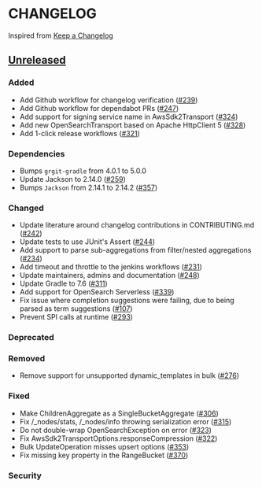 # CHANGELOG
Inspired from [Keep a Changelog](https://keepachangelog.com/en/1.0.0/)

## [Unreleased]

### Added
- Add Github workflow for changelog verification ([#239](https://github.com/opensearch-project/opensearch-java/pull/239))
- Add Github workflow for dependabot PRs ([#247](https://github.com/opensearch-project/opensearch-java/pull/247))
- Add support for signing service name in AwsSdk2Transport ([#324](https://github.com/opensearch-project/opensearch-java/pull/324))
- Add new OpenSearchTransport based on Apache HttpClient 5 ([#328](https://github.com/opensearch-project/opensearch-java/pull/328))
- Add 1-click release workflows ([#321](https://github.com/opensearch-project/opensearch-java/pull/321))

### Dependencies
- Bumps `grgit-gradle` from 4.0.1 to 5.0.0
- Update Jackson to 2.14.0 ([#259](https://github.com/opensearch-project/opensearch-java/pull/259))
- Bumps `Jackson` from 2.14.1 to 2.14.2 ([#357](https://github.com/opensearch-project/opensearch-java/pull/357))

### Changed
- Update literature around changelog contributions in CONTRIBUTING.md ([#242](https://github.com/opensearch-project/opensearch-java/pull/242))
- Update tests to use JUnit's Assert ([#244](https://github.com/opensearch-project/opensearch-java/pull/244))
- Add support to parse sub-aggregations from filter/nested aggregations ([#234](https://github.com/opensearch-project/opensearch-java/pull/234))
- Add timeout and throttle to the jenkins workflows ([#231](https://github.com/opensearch-project/opensearch-java/pull/231)) 
- Update maintainers, admins and documentation ([#248](https://github.com/opensearch-project/opensearch-java/pull/248))
- Update Gradle to 7.6 ([#311](https://github.com/opensearch-project/opensearch-java/pull/311))
- Add support for OpenSearch Serverless ([#339](https://github.com/opensearch-project/opensearch-java/pull/339))
- Fix issue where completion suggestions were failing, due to being parsed as term suggestions ([#107](https://github.com/opensearch-project/opensearch-java/issues/107))
- Prevent SPI calls at runtime ([#293](https://github.com/opensearch-project/opensearch-java/pull/293))

### Deprecated

### Removed
- Remove support for unsupported dynamic_templates in bulk ([#276](https://github.com/opensearch-project/opensearch-java/pull/276))

### Fixed
- Make ChildrenAggregate as a SingleBucketAggregate ([#306](https://github.com/opensearch-project/opensearch-java/pull/306))
- Fix /_nodes/stats, /_nodes/info throwing serialization error ([#315](https://github.com/opensearch-project/opensearch-java/pull/315))
- Do not double-wrap OpenSearchException on error ([#323](https://github.com/opensearch-project/opensearch-java/pull/323))
- Fix AwsSdk2TransportOptions.responseCompression ([#322](https://github.com/opensearch-project/opensearch-java/pull/322))
- Bulk UpdateOperation misses upsert options ([#353](https://github.com/opensearch-project/opensearch-java/pull/353))
- Fix missing key property in the RangeBucket ([#370](https://github.com/opensearch-project/opensearch-java/pull/370))

### Security

[Unreleased]: https://github.com/opensearch-project/opensearch-java/compare/2.0...HEAD
